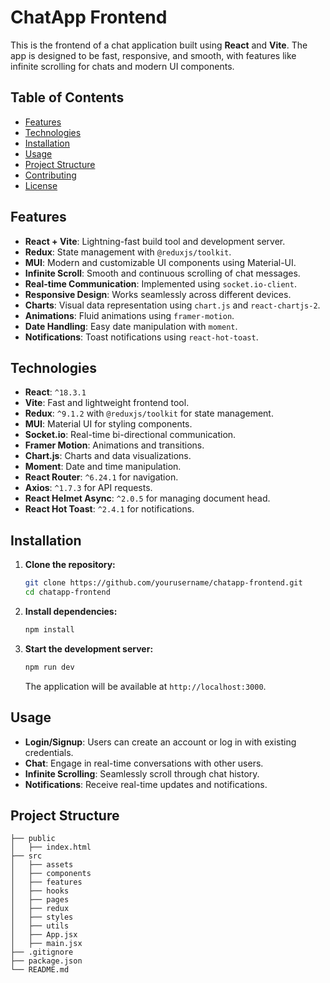 # ChatApp Frontend

This is the frontend of a chat application built using **React** and **Vite**. The app is designed to be fast, responsive, and smooth, with features like infinite scrolling for chats and modern UI components.

## Table of Contents
- [Features](#features)
- [Technologies](#technologies)
- [Installation](#installation)
- [Usage](#usage)
- [Project Structure](#project-structure)
- [Contributing](#contributing)
- [License](#license)

## Features
- **React + Vite**: Lightning-fast build tool and development server.
- **Redux**: State management with `@reduxjs/toolkit`.
- **MUI**: Modern and customizable UI components using Material-UI.
- **Infinite Scroll**: Smooth and continuous scrolling of chat messages.
- **Real-time Communication**: Implemented using `socket.io-client`.
- **Responsive Design**: Works seamlessly across different devices.
- **Charts**: Visual data representation using `chart.js` and `react-chartjs-2`.
- **Animations**: Fluid animations using `framer-motion`.
- **Date Handling**: Easy date manipulation with `moment`.
- **Notifications**: Toast notifications using `react-hot-toast`.

## Technologies
- **React**: `^18.3.1`
- **Vite**: Fast and lightweight frontend tool.
- **Redux**: `^9.1.2` with `@reduxjs/toolkit` for state management.
- **MUI**: Material UI for styling components.
- **Socket.io**: Real-time bi-directional communication.
- **Framer Motion**: Animations and transitions.
- **Chart.js**: Charts and data visualizations.
- **Moment**: Date and time manipulation.
- **React Router**: `^6.24.1` for navigation.
- **Axios**: `^1.7.3` for API requests.
- **React Helmet Async**: `^2.0.5` for managing document head.
- **React Hot Toast**: `^2.4.1` for notifications.

## Installation

1. **Clone the repository:**

    ```bash
    git clone https://github.com/yourusername/chatapp-frontend.git
    cd chatapp-frontend
    ```

2. **Install dependencies:**

    ```bash
    npm install
    ```

3. **Start the development server:**

    ```bash
    npm run dev
    ```

    The application will be available at `http://localhost:3000`.

## Usage

- **Login/Signup**: Users can create an account or log in with existing credentials.
- **Chat**: Engage in real-time conversations with other users.
- **Infinite Scrolling**: Seamlessly scroll through chat history.
- **Notifications**: Receive real-time updates and notifications.

## Project Structure

```plaintext
├── public
│   ├── index.html
├── src
│   ├── assets
│   ├── components
│   ├── features
│   ├── hooks
│   ├── pages
│   ├── redux
│   ├── styles
│   ├── utils
│   ├── App.jsx
│   ├── main.jsx
├── .gitignore
├── package.json
└── README.md

